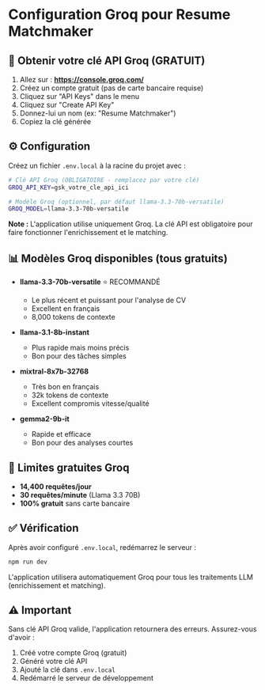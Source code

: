 # Configuration Groq pour Resume Matchmaker

## 🎯 Obtenir votre clé API Groq (GRATUIT)

1. Allez sur : **https://console.groq.com/**
2. Créez un compte gratuit (pas de carte bancaire requise)
3. Cliquez sur "API Keys" dans le menu
4. Cliquez sur "Create API Key"
5. Donnez-lui un nom (ex: "Resume Matchmaker")
6. Copiez la clé générée

## ⚙️ Configuration

Créez un fichier `.env.local` à la racine du projet avec :

```bash
# Clé API Groq (OBLIGATOIRE - remplacez par votre clé)
GROQ_API_KEY=gsk_votre_cle_api_ici

# Modèle Groq (optionnel, par défaut llama-3.3-70b-versatile)
GROQ_MODEL=llama-3.3-70b-versatile
```

**Note :** L'application utilise uniquement Groq. La clé API est obligatoire pour faire fonctionner l'enrichissement et le matching.

## 📊 Modèles Groq disponibles (tous gratuits)

- **llama-3.3-70b-versatile** ⭐ RECOMMANDÉ
  - Le plus récent et puissant pour l'analyse de CV
  - Excellent en français
  - 8,000 tokens de contexte

- **llama-3.1-8b-instant**
  - Plus rapide mais moins précis
  - Bon pour des tâches simples

- **mixtral-8x7b-32768**
  - Très bon en français
  - 32k tokens de contexte
  - Excellent compromis vitesse/qualité

- **gemma2-9b-it**
  - Rapide et efficace
  - Bon pour des analyses courtes

## 🚀 Limites gratuites Groq

- **14,400 requêtes/jour**
- **30 requêtes/minute** (Llama 3.3 70B)
- **100% gratuit** sans carte bancaire

## ✅ Vérification

Après avoir configuré `.env.local`, redémarrez le serveur :

```bash
npm run dev
```

L'application utilisera automatiquement Groq pour tous les traitements LLM (enrichissement et matching).

## ⚠️ Important

Sans clé API Groq valide, l'application retournera des erreurs. Assurez-vous d'avoir :
1. Créé votre compte Groq (gratuit)
2. Généré votre clé API
3. Ajouté la clé dans `.env.local`
4. Redémarré le serveur de développement
